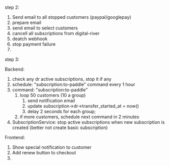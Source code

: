 

step 2:

1. Send email to all stopped customers (paypal/googlepay)
2. prepare email
3. send email to select customers
4. cancell all subscriptions from digital-river
5. deatch webhook
6. stop payment failure
7.


step 3:

Backend:
1. check any dr active subscriptions, stop it if any
2. schedule: "subscription:to-paddle" command every 1 hour
3. command: "subscription:to-paddle"
   1. loop 50 customers (10 a group)
      1. send notification email
      2. update subscription->dr->transfer_started_at = now()
      3. delay 2 seconds for each group;
   2. if more customers, schedule next command in 2 minutes
4. SubscriptionService: stop active subscriptions when new subscription is created (better not create basic subscription)

Frontend:
1. Show special notification to customer
2. Add renew button to checkout
3. 

